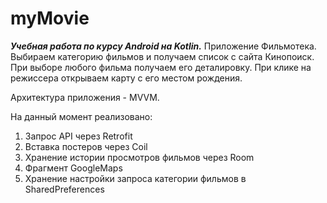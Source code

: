 # myMovie
***Учебная работа по курсу Android на Kotlin.***
Приложение Фильмотека. Выбираем категорию фильмов и получаем список с сайта Кинопоиск. При выборе любого фильма получаем его деталировку. При клике на режиссера открываем карту с его местом рождения.

Архитектура приложения - MVVM.

На данный момент реализовано:
1. Запрос API через Retrofit
2. Вставка постеров через Coil
3. Хранение истории просмотров фильмов через Room
4. Фрагмент GoogleMaps
5. Хранение настройки запроса категории фильмов в SharedPreferences
